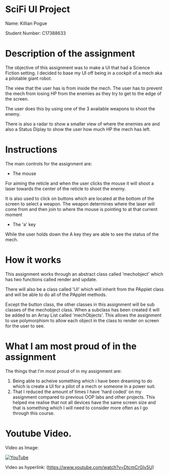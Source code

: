 # SciFi UI Project

Name: Killian Pogue

Student Number: C17388633

# Description of the assignment
The objective of this assignment was to make a
UI that had a Science Fiction setting. I decided
to base my UI off being in a cockpit of a mech
aka a pilotable giant robot.

The view that the user has is from inside the mech.
The user has to prevent the mech from losing HP
from the enemies as they try to get to the edge
of the screen.

The user does this by using one of the 3 available
weapons to shoot the enemy.

There is also a radar to show a smaller view of where
the enemies are and also a Status Diplay to show the
user how much HP the mech has left.



# Instructions
The main controls for the assignment are:

- The mouse

For aiming the reticle and when the user clicks the
mouse it will shoot a laser towards the center of the
reticle to shoot the enemy.

It is also used to click on buttons which are
located at the bottom of the screen to select a weapon.
The weapon determines where the laser will come from and
 then join to where the mouse is pointing to at that current moment

- The 'a' key

While the user holds down the A key they are able to
see the status of the mech. 
 

# How it works
This assignment works through an abstract class called
'mechobject' which has two functions called render and update.

There will also be a class called 'UI' which will inherit from
the PApplet class and will be able to do all of the PApplet
methods.

Except the button class, the other classes in this assignment will
be sub classes of the mechobject class. When a subclass has been created
it will be added to an Array List called 'mechObjects'. This allows the 
assignment to use polymorphism to allow each object in the class to
render on screen for the user to see.

# What I am most proud of in the assignment
The things that I'm most proud of in my assignment are:

1. Being able to acheive something which i have been dreaming to do
which is create a UI for a pilot of a mech or someone in a power suit.
1. That I reduced the amount of times I have 'hard coded' on my assignment
compared to previous OOP labs and other projects. This helped me realise that
not all devices have the same screen size and that is something which I
will need to consider more often as I go through this course. 

# Youtube Video.
Video as Image:

[![YouTube](http://img.youtube.com/vi/DtcmCrGlv5U/0.jpg)](https://www.youtube.com/watch?v=DtcmCrGlv5U)

Video as hyperlink: (https://www.youtube.com/watch?v=DtcmCrGlv5U)